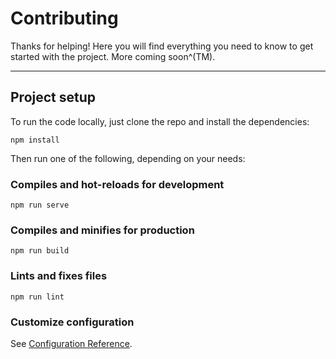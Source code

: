 # Contributing

Thanks for helping! Here you will find everything you need to know to get started with the project. More coming soon^(TM).




***

## Project setup

To run the code locally, just clone the repo and install the dependencies:

```
npm install
```

Then run one of the following, depending on your needs:

### Compiles and hot-reloads for development
```
npm run serve
```

### Compiles and minifies for production
```
npm run build
```

### Lints and fixes files
```
npm run lint
```

### Customize configuration
See [Configuration Reference](https://cli.vuejs.org/config/).
